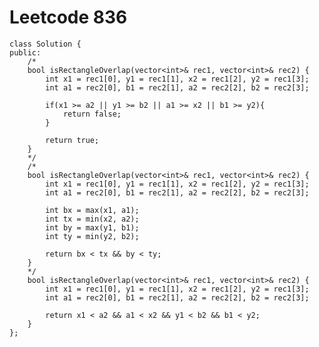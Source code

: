 # Leetcode 836
    class Solution {
    public:
        /*
        bool isRectangleOverlap(vector<int>& rec1, vector<int>& rec2) {
            int x1 = rec1[0], y1 = rec1[1], x2 = rec1[2], y2 = rec1[3];
            int a1 = rec2[0], b1 = rec2[1], a2 = rec2[2], b2 = rec2[3];

            if(x1 >= a2 || y1 >= b2 || a1 >= x2 || b1 >= y2){
                return false;
            }

            return true;
        }
        */
        /*
        bool isRectangleOverlap(vector<int>& rec1, vector<int>& rec2) {
            int x1 = rec1[0], y1 = rec1[1], x2 = rec1[2], y2 = rec1[3];
            int a1 = rec2[0], b1 = rec2[1], a2 = rec2[2], b2 = rec2[3];

            int bx = max(x1, a1);
            int tx = min(x2, a2);
            int by = max(y1, b1);
            int ty = min(y2, b2);

            return bx < tx && by < ty;
        }
        */
        bool isRectangleOverlap(vector<int>& rec1, vector<int>& rec2) {
            int x1 = rec1[0], y1 = rec1[1], x2 = rec1[2], y2 = rec1[3];
            int a1 = rec2[0], b1 = rec2[1], a2 = rec2[2], b2 = rec2[3];

            return x1 < a2 && a1 < x2 && y1 < b2 && b1 < y2; 
        }
    };
